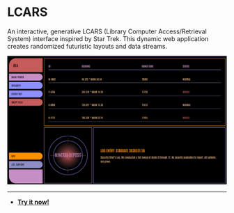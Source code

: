 # LCARS

An interactive, generative LCARS (Library Computer Access/Retrieval System) interface inspired by Star Trek. This dynamic web application creates randomized futuristic layouts and data streams.

![LCARS Screenshot](https://raw.githubusercontent.com/ChrisPirillo/lcars/main/assets/screenshot.png)

---

* **[Try it now!](https://pirillo.com/arcade/lcars.html)**
